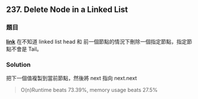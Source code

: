 ## 237. Delete Node in a Linked List
### 題目
**[link](https://leetcode.com/problems/delete-node-in-a-linked-list/description/)**
在不知道 linked list head 和 前一個節點的情況下刪除一個指定節點，指定節點不會是 Tail。
### Solution
把下一個值複製到當前節點，然後將 next 指向 next.next

> O(n)Runtime beats 73.39%, memory usage beats 27.5%
